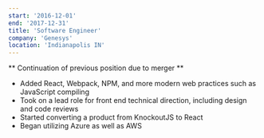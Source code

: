 ```yaml
---
start: '2016-12-01'
end: '2017-12-31'
title: 'Software Engineer'
company: 'Genesys'
location: 'Indianapolis IN'
---
```


** Continuation of previous position due to merger **

- Added React, Webpack, NPM, and more modern web practices such as JavaScript compiling
- Took on a lead role for front end technical direction, including design and code reviews
- Started converting a product from KnockoutJS to React
- Began utilizing Azure as well as AWS